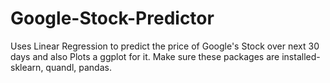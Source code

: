 # Google-Stock-Predictor
Uses Linear Regression to predict the price of Google's Stock over next 30 days and also Plots a ggplot for it.
Make sure these packages are installed- sklearn, quandl, pandas.
